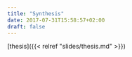 ```yaml
---
title: "Synthesis"
date: 2017-07-31T15:58:57+02:00
draft: false
---
```

[thesis]({{< relref "slides/thesis.md" >}})
